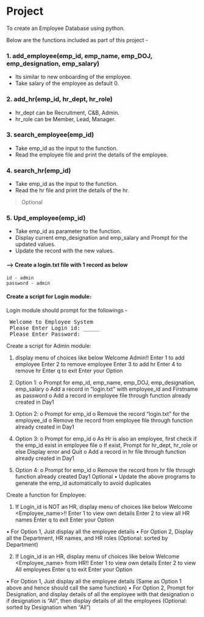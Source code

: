 # Project
To create an Employee Database using python.

Below are the functions included as part of this project -

### 1. add_employee(emp_id, emp_name, emp_DOJ, emp_designation, emp_salary)
   - Its similar to new onboarding of the employee.
   - Take salary of the employee as default 0.

### 2. add_hr(emp_id, hr_dept, hr_role)
   - hr_dept can be Recruitment, C&B, Admin.
   -  hr_role can be Member, Lead, Manager.

### 3. search_employee(emp_id)
   - Take emp_id as the input to the function.
   - Read the employee file and print the details of the employee.

### 4. search_hr(emp_id)
   - Take emp_id as the input to the function.
   - Read the hr file and print the details of the hr.

> Optional
### 5. Upd_employee(emp_id)
   - Take emp_id as parameter to the function.
   - Display current emp_designation and emp_salary and Prompt for the updated values.
   - Update the record with the new values.

#### --> Create a login.txt file with 1 record as below
```plaintext
id - admin
password - admin
```

#### Create a script for Login module:
Login module should prompt for the followings -


<pre> Welcome to Employee System <br> Please Enter Login id: _____  <br> Please Enter Password: _____  </pre>


Create a script for Admin module:
1.	display menu of choices like below
Welcome Admin!!
        Enter 1 to add employee
        Enter 2 to remove employee
        Enter 3 to add hr
        Enter 4 to remove hr
        Enter q to exit
Enter your Option 

2.	Option 1: 
o	Prompt for emp_id, emp_name, emp_DOJ, emp_designation, emp_salary
o	Add a record in “login.txt” with employee_id and Firstname as password
o	Add a record in employee file through function already created in Day1
3.	Option 2: 
o	Prompt for emp_id
o	Remove the record “login.txt” for the employee_id
o	Remove the record from employee file through function already created in Day1
4.	Option 3: 
o	Prompt for emp_id
o	As Hr is also an employee, first check if the emp_id exist in employee file
o	If exist, Prompt for hr_dept, hr_role or else Display error and Quit
o	Add a record in hr file through function already created in Day1
5.	Option 4: 
o	Prompt for emp_id
o	Remove the record from hr file through function already created Day1
Optional
•	Update the above programs to generate the emp_id automatically to avoid duplicates


Create a function for Employee:
1.	If Login_id is NOT an HR, display menu of choices like below
Welcome <Employee_name>!!
        Enter 1 to view own details
        Enter 2 to view all HR names
        Enter q to exit
Enter your Option 

•	For Option 1, Just display all the employee details
•	For Option 2, Display all the Department, HR names, and HR roles (Optional: sorted by Department)

2.	If Login_id is an HR, display menu of choices like below
Welcome <Employee_name> from HR!!
        Enter 1 to view own details
        Enter 2 to view All employees
        Enter q to exit
Enter your Option 

•	For Option 1, Just display all the employee details (Same as Option 1 above and hence should call the same function)
•	For Option 2, Prompt for Designation, and display details of all the employee with that designation 
o	if designation is “All”, then display details of all the employees (Optional: sorted by Designation when “All”)
